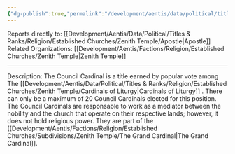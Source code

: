 ```yaml
---
{"dg-publish":true,"permalink":"/development/aentis/data/political/titles-and-ranks/religion/established-churches/zenith-temple/council-cardinal/","tags":["T/R"],"created":"2025-02-26T21:49:46.322-08:00","updated":"2025-02-26T22:38:26.370-08:00"}
---
```


Reports directly to: [[Development/Aentis/Data/Political/Titles & Ranks/Religion/Established Churches/Zenith Temple/Apostle\|Apostle]]
Related Organizations: [[Development/Aentis/Factions/Religion/Established Churches/Zenith Temple\|Zenith Temple]]

---
Description: The Council Cardinal is a title earned by popular vote among The [[Development/Aentis/Data/Political/Titles & Ranks/Religion/Established Churches/Zenith Temple/Cardinals of Liturgy\|Cardinals of Liturgy]] . There can only be a maximum of 20 Council Cardinals elected for this position. The Council Cardinals are responsable to work as a mediator between the nobility and the church that operate on their respective lands; however, it does not hold religious power. They are part of the [[Development/Aentis/Factions/Religion/Established Churches/Subdivisions/Zenith Temple/The Grand Cardinal\|The Grand Cardinal]].